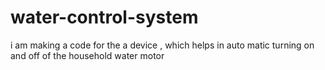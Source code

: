 # water-control-system
i am making a code for the a device , which helps in auto matic  turning on and off of the household water motor
